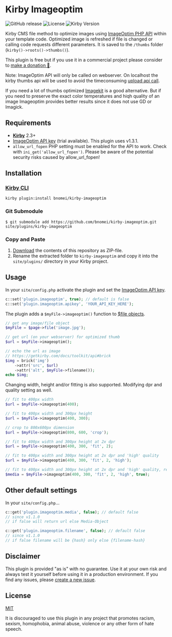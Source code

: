 # Kirby Imageoptim

![GitHub release](https://img.shields.io/github/release/bnomei/kirby-imageoptim.svg?maxAge=1800) ![License](https://img.shields.io/github/license/mashape/apistatus.svg) ![Kirby Version](https://img.shields.io/badge/Kirby-2.3%2B-red.svg)

Kirby CMS file method to optimize images using [ImageOptim PHP API](https://github.com/ImageOptim/php-imageoptim-api) within your template code. Optimized image is refreshed if file is changed or calling code requests different parameters. It is saved to the `/thumbs` folder (`kirby()->roots()->thumbs()`).

This plugin is free but if you use it in a commercial project please consider to [make a donation 🍻](https://www.paypal.me/bnomei/5).

Note: ImageOptim API will only be called on webserver. On localhost the kirby thumbs api will be used to avoid the timeconsuming [upload api call](https://github.com/ImageOptim/php-imageoptim-api#imagefrompathfilepath--local-source-image).

If you need a lot of thumbs optimized [Imagekit](https://github.com/fabianmichael/kirby-imagekit) is a good alternative. But if you need to preserve the exact color temperatures and hiqh quality of an image Imageoptim provides better results since it does not use GD or Imagick.

## Requirements

- [**Kirby**](https://getkirby.com/) 2.3+
- [ImageOptim API key](https://imageoptim.com/api/register) (trial available). This plugin uses v1.3.1.
- `allow_url_fopen` PHP setting must be enabled for the API to work. Check with `ini_get('allow_url_fopen')`. Please be aware of the potential security risks caused by allow_url_fopen!

## Installation

### [Kirby CLI](https://github.com/getkirby/cli)

```
kirby plugin:install bnomei/kirby-imageoptim
```

### Git Submodule

```
$ git submodule add https://github.com/bnomei/kirby-imageoptim.git site/plugins/kirby-imageoptim
```

### Copy and Paste

1. [Download](https://github.com/bnomei/kirby-imageoptim/archive/master.zip) the contents of this repository as ZIP-file.
2. Rename the extracted folder to `kirby-imageoptim` and copy it into the `site/plugins/` directory in your Kirby project.

## Usage

In your `site/config.php` activate the plugin and set the [ImageOptim API key](https://imageoptim.com/api/register).

```php
c::set('plugin.imageoptim', true); // default is false
c::set('plugin.imageoptim.apikey', 'YOUR_API_KEY_HERE');
```

The plugin adds a `$myFile->imageoptim()` function to [$file objects](https://getkirby.com/docs/cheatsheet#file).

```php
// get any image/file object
$myFile = $page->file('image.jpg');

// get url (on your webserver) for optimized thumb
$url = $myFile->imageoptim();

// echo the url as image
// https://getkirby.com/docs/toolkit/api#brick
$img = brick('img')
	->attr('src', $url)
	->attr('alt', $myFile->filename());
echo $img;
```

Changing width, height and/or fitting is also supported. Modifying dpr and quality setting as well.

```php
// fit to 400px width
$url = $myFile->imageoptim(400);

// fit to 400px width and 300px height
$url = $myFile->imageoptim(400, 300);

// crop to 800x600px dimension
$url = $myFile->imageoptim(800, 600, 'crop');

// fit to 400px width and 300px height at 2x dpr
$url = $myFile->imageoptim(400, 300, 'fit', 2);

// fit to 400px width and 300px height at 2x dpr and 'high' quality
$url = $myFile->imageoptim(400, 300, 'fit', 2, 'high'); 

// fit to 400px width and 300px height at 2x dpr and 'high' quality, return Media-Object instead of url
$media = $myFile->imageoptim(400, 300, 'fit', 2, 'high', true); 
```

## Other default settings

In your `site/config.php`...

```php
c::get('plugin.imageoptim.media', false); // default false
// since v1.1.0
// if false will return url else Media-Object

c::get('plugin.imageoptim.filename', false); // default false
// since v1.1.0
// if false filename will be {hash} only else {filename-hash}
```

## Disclaimer

This plugin is provided "as is" with no guarantee. Use it at your own risk and always test it yourself before using it in a production environment. If you find any issues, please [create a new issue](https://github.com/bnomei/kirby-imageoptim/issues/new).

## License

[MIT](https://opensource.org/licenses/MIT)

It is discouraged to use this plugin in any project that promotes racism, sexism, homophobia, animal abuse, violence or any other form of hate speech.
